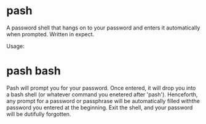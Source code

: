 # pash
A password shell that hangs on to your password and enters it automatically when prompted. Written in expect. 

Usage: 

# pash bash

Pash will prompt you for your password. Once entered, it will drop you into a bash shell (or whatever command you enetered after 'pash'). Henceforth, any prompt for a password or passphrase will be automatically filled withthe password you entered at the beginning. Exit the shell, and your password will be dutifully forgotten. 



